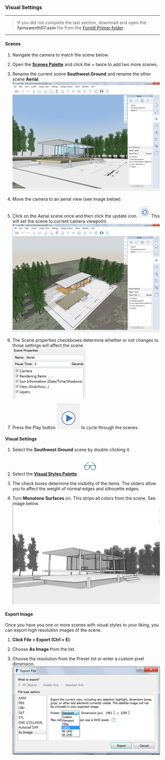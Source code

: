 ### Visual Settings
---
> If you did not complete the last section, download and open the **farnsworth07.axm** file from the [FormIt Primer folder](https://autodesk.app.box.com/s/thavswirrbflit27rbqzl26ljj7fu1uv/1/9025446442).


---

#### Scenes

1. Navigate the camera to match the scene below.

2. Open the [**Scenes Palette**](../tool-library/tool-bars-extended.md) and click the + twice to add two more scenes.

3. Rename the current scene **Southwest Ground** and rename the other scene **Aerial**. ![](./images/5e322aa6-efc9-4555-8b73-5788021960c7.png)

4. Move the camera to an aerial view (see image below).

5. Click on the Aerial scene once and then click the update icon. ![](./images/a6828bff-7d6e-4cc9-b00c-1db0de96d0b1.png) This will set the scene to current camera viewpoint. ![](./images/a3529158-1a4a-4fac-a8ee-6f60247bce4d.png)

6. The Scene properties checkboxes determine whether or not changes to those settings will affect the scene. <br> ![](./images/777d3348-1472-4afb-a617-54bffb9b947f.png)

7. Press the Play button ![](./images/7badfc11-b64f-45d4-b0d3-0433ce8c5b79.png) to cycle through the scenes.

#### Visual Settings

1. Select the **Southwest Ground** scene by double-clicking it.

2. Select the [**Visual Styles Palette**](../tool-library/tool-bars-extended.md). ![](./images/aa340156-b0de-4132-8b24-98fe2533dbfe.png)

3. The check boxes determine the visibility of the items. The sliders allow you to affect the weight of normal edges and silhouette edges.

4. Turn **Monotone Surfaces** on. This strips all colors from the scene. See image below. ![](./images/74f592a0-e7b3-4168-a6e9-2d1f69453f54.png)


#### Export Image

Once you have you one or more scenes with visual styles to your liking, you can export high resolution images of the scene.

1. **Click File &gt; Export (Ctrl + E)**.

2. Choose **As Image** from the list.

3. Choose the resolution from the Preset list or enter a custom pixel dimension. ![](./images/03b98705-6f53-4856-aea7-a48a906b981f.png)
